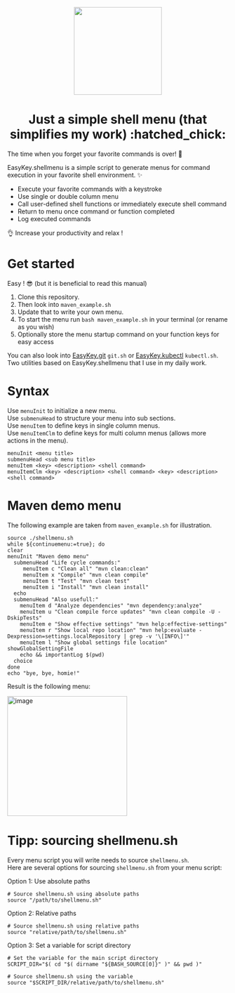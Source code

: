 <p align="center">
    <img src="https://github.com/nschlimm/EasyKey.shellmenu/assets/876604/2fb79ee4-60ad-4a9d-a224-d3e544662477" width="200px">
</p>

<h1 align="center">Just a simple shell menu (that simplifies my work) :hatched_chick:</h1>

The time when you forget your favorite commands is over! 💪

EasyKey.shellmenu is a simple script to generate menus for command execution in your favorite shell environment. ✨  

- Execute your favorite commands with a keystroke
- Use single or double column menu
- Call user-defined shell functions or immediately execute shell command
- Return to menu once command or function completed
- Log executed commands

👌 Increase your productivity and relax !

# Get started

Easy ! 😎 (but it is beneficial to read this manual) 
1. Clone this repository. 
2. Then look into `maven_example.sh`
3. Update that to write your own menu.
4. To start the menu run `bash maven_example.sh` in your terminal (or rename as you wish)
5. Optionally store the menu startup command on your function keys for easy access  

You can also look into [EasyKey.git](https://github.com/nschlimm/EasyKey.shellmenu/tree/main/EasyKey.git) `git.sh` or [EasyKey.kubectl](https://github.com/nschlimm/EasyKey.shellmenu/tree/main/EasyKey.kubectl) `kubectl.sh`. Two utilities based on EasyKey.shellmenu that I use in my daily work.  

# Syntax

Use `menuInit` to initialize a new menu.  
Use `submenuHead` to structure your menu into sub sections.  
Use `menuItem` to define keys in single column menus.  
Use `menuItemClm` to define keys for multi column menus (allows more actions in the menu).  

```
menuInit <menu title>
submenuHead <sub menu title>
menuItem <key> <description> <shell command>
menuItemClm <key> <description> <shell command> <key> <description> <shell command>
```

# Maven demo menu

The following example are taken from `maven_example.sh` for illustration.

```
source ./shellmenu.sh
while ${continuemenu:=true}; do
clear
menuInit "Maven demo menu"
  submenuHead "Life cycle commands:"
     menuItem c "Clean all" "mvn clean:clean"
     menuItem x "Compile" "mvn clean compile" 
     menuItem t "Test" "mvn clean test" 
     menuItem i "Install" "mvn clean install"  
  echo
  submenuHead "Also usefull:"
    menuItem d "Analyze dependencies" "mvn dependency:analyze"
    menuItem u "Clean compile force updates" "mvn clean compile -U -DskipTests" 
    menuItem e "Show effective settings" "mvn help:effective-settings"
    menuItem r "Show local repo location" "mvn help:evaluate -Dexpression=settings.localRepository | grep -v '\[INFO\]'" 
    menuItem l "Show global settings file location" showGlobalSettingFile
    echo && importantLog $(pwd)
  choice
done
echo "bye, bye, homie!"
```
Result is the following menu:

<img width="273" alt="image" src="https://github.com/nschlimm/EasyKey.shellmenu/assets/876604/5cbf1c4c-1027-4e47-b858-9a7fa131e7db">

# Tipp: sourcing shellmenu.sh 

Every menu script you will write needs to source `shellmenu.sh`.   
Here are several options for sourcing `shellmenu.sh` from your menu script:

Option 1: Use absolute paths

```
# Source shellmenu.sh using absolute paths
source "/path/to/shellmenu.sh"
```

Option 2: Relative paths

```
# Source shellmenu.sh using relative paths
source "relative/path/to/shellmenu.sh"
```

Option 3: Set a variable for script directory

```
# Set the variable for the main script directory
SCRIPT_DIR="$( cd "$( dirname "${BASH_SOURCE[0]}" )" && pwd )"

# Source shellmenu.sh using the variable
source "$SCRIPT_DIR/relative/path/to/shellmenu.sh"
```
